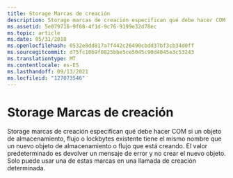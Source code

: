 ```yaml
---
title: Storage Marcas de creación
description: Storage marcas de creación especifican qué debe hacer COM si un objeto de almacenamiento, flujo o lockbytes existente tiene el mismo nombre que un nuevo objeto de almacenamiento o flujo que está creando.
ms.assetid: 5e079716-9f68-4f1d-9c76-9199e32d78ec
ms.topic: article
ms.date: 05/31/2018
ms.openlocfilehash: 0532e8dd817a7f442c26490cbdd37bf3cb34d0ff
ms.sourcegitcommit: d75fc10b9f0825bbe5ce5045c90d4045e3c53243
ms.translationtype: MT
ms.contentlocale: es-ES
ms.lasthandoff: 09/13/2021
ms.locfileid: "127073546"
---
```

# <a name="storage-creation-flags"></a>Storage Marcas de creación

Storage marcas de creación especifican qué debe hacer COM si un objeto de almacenamiento, flujo o lockbytes existente tiene el mismo nombre que un nuevo objeto de almacenamiento o flujo que está creando. El valor predeterminado es devolver un mensaje de error y no crear el nuevo objeto. Solo puede usar una de estas marcas en una llamada de creación determinada.

 

 




